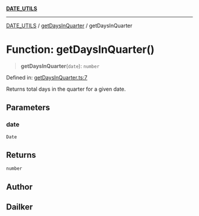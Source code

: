 [**DATE_UTILS**](../../README.md)

***

[DATE_UTILS](../../README.md) / [getDaysInQuarter](../README.md) / getDaysInQuarter

# Function: getDaysInQuarter()

> **getDaysInQuarter**(`date`): `number`

Defined in: [getDaysInQuarter.ts:7](https://github.com/dailker/everyutil/blob/c55c841d32caf5da88acfcc363073946269cfe27/src/date/getDaysInQuarter.ts#L7)

Returns total days in the quarter for a given date.

## Parameters

### date

`Date`

## Returns

`number`

## Author

## Dailker
